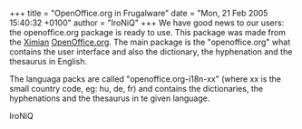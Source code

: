 +++
title = "OpenOffice.org in Frugalware"
date = "Mon, 21 Feb 2005 15:40:32 +0100"
author = "IroNiQ"
+++
We have good news to our users: the openoffice.org package is ready to use. This package was made from the [Ximian](http://www.novell.com/linux/ximian.html) [OpenOffice.org](http://www.openoffice.org/). The main package is the "openoffice.org" what contains the user interface and also the dictionary, the hyphenation and the thesaurus in English.  

 The languaga packs are called "openoffice.org-i18n-xx" (where xx is the small country code, eg: hu, de, fr) and contains the dictionaries, the hyphenations and the thesaurus in te given language.  

 IroNiQ  
